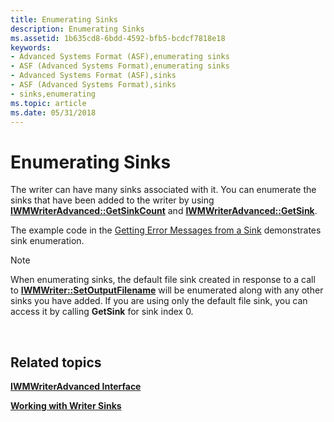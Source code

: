 ```yaml
---
title: Enumerating Sinks
description: Enumerating Sinks
ms.assetid: 1b635cd8-6bdd-4592-bfb5-bcdcf7818e18
keywords:
- Advanced Systems Format (ASF),enumerating sinks
- ASF (Advanced Systems Format),enumerating sinks
- Advanced Systems Format (ASF),sinks
- ASF (Advanced Systems Format),sinks
- sinks,enumerating
ms.topic: article
ms.date: 05/31/2018
---
```


# Enumerating Sinks

The writer can have many sinks associated with it. You can enumerate the sinks that have been added to the writer by using [**IWMWriterAdvanced::GetSinkCount**](/previous-versions/previous-versions/windows/desktop/api/Wmsdkidl/nf-wmsdkidl-iwmwriteradvanced-getsinkcount) and [**IWMWriterAdvanced::GetSink**](/previous-versions/windows/desktop/api/Wmsdkidl/nf-wmsdkidl-iwmwriteradvanced-getsink).

The example code in the [Getting Error Messages from a Sink](getting-error-messages-from-a-sink.md) demonstrates sink enumeration.

> [!Note]  
> When enumerating sinks, the default file sink created in response to a call to [**IWMWriter::SetOutputFilename**](/previous-versions/windows/desktop/api/Wmsdkidl/nf-wmsdkidl-iwmwriter-setoutputfilename) will be enumerated along with any other sinks you have added. If you are using only the default file sink, you can access it by calling **GetSink** for sink index 0.

 

## Related topics

<dl> <dt>

[**IWMWriterAdvanced Interface**](/previous-versions/windows/desktop/api/wmsdkidl/nn-wmsdkidl-iwmwriteradvanced)
</dt> <dt>

[**Working with Writer Sinks**](working-with-writer-sinks.md)
</dt> </dl>

 

 




